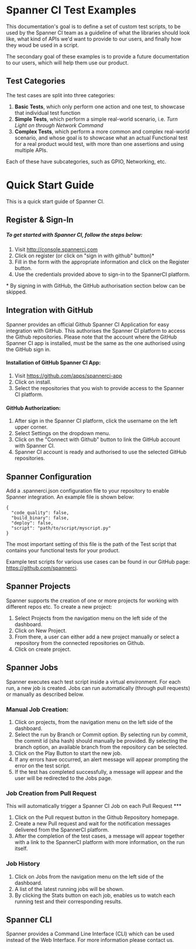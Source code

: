 # Spanner CI Test Examples #

This documentation's goal is to define a set of custom test scripts, to be used by the Spanner CI team as a guideline of what the libraries should look like, what kind of APIs we'd want to provide to our users, and finally how they woud be used in a script.

The secondary goal of these examples is to provide a future documentation to our users, which will help them use our product.

## Test Categories

The test cases are split into three categories:

1. **Basic Tests**, which only perform one action and one test, to showcase that individual test function
2. **Simple Tests**, which perform a simple real-world scenario, i.e. *Turn Light on through Network Command*
3. **Complex Tests**, which perform a more common and complex real-world scenario, and whose goal is to showcase what an actual Functional test for a real product would test, with more than one assertions and using multiple APIs.

Each of these have subcategories, such as GPIO, Networking, etc.

# Quick Start Guide #

This is a quick start guide of Spanner CI.

## Register & Sign-In

##### To get started with Spanner CI, follow the steps below:

1. Visit http://console.spannerci.com
2. Click on register (or click on "sign in with github" button)*
3. Fill in the form with the appropriate information and click on the Register button.
4. Use the credentials provided above to sign-in to the SpannerCI platform.

\* By signing in with GitHub, the GitHub authorisation section below can be skipped.

## Integration with GitHub

Spanner provides an official Github Spanner CI Application for easy integration with GitHub. This authorises the Spanner CI platform to access the Github repositories. Please note that the account where the GitHub Spanner CI app is installed, must be the same as the one authorised using the GitHub sign in. 

#### Installation of GitHub Spanner CI App:
1. Visit https://github.com/apps/spannerci-app
2. Click on install.
3. Select the repositories that you wish to provide access to the Spanner CI platform.

#### GitHub Authorization:
1. After sign in the Spanner CI platform, click the username on the left upper corner.
2. Select Settings on the dropdown menu.
3. Click on the "Connect with Github" button to link the GitHub account with Spanner CI.
4. Spanner CI account is ready and authorised to use the selected GitHub repositories.

## Spanner Configuration

Add a .spannerci.json configuration file to your repository to enable Spanner integration. An example file is shown below:

    {
      "code_quality": false,
      "build_binary": false,
      "deploy": false,
      "script": "path/to/script/myscript.py"
    }
    
The most important setting of this file is the path of the Test script that contains your functional tests for your product. 

Example test scripts for various use cases can be found in our GitHub page: 
https://github.com/spannerci.

## Spanner Projects
Spanner supports the creation of one or more projects for working with different repos etc. To create a new project:

1. Select Projects from the navigation menu on the left side of the dashboard.
2. Click on New Project.
3. From there, a user can either add a new project manually or select a repository from the connected repositories on Github.
4. Click on create project.

## Spanner Jobs
Spanner executes each test script inside a virtual environment. For each run, a new job is created. Jobs can run automatically (through pull requests) or manually as described below.

### Manual Job Creation:
1. Click on projects, from the navigation menu on the left side of the dashboard.
2. Select the run by Branch or Commit option. By selecting run by commit, the commit id (sha hash) should manually be provided. By selecting the branch option, an available branch from the repository can be selected.
3. Click on the Play Button to start the new job.
4. If any errors have occurred, an alert message will appear prompting the error on the test script.
5. If the test has completed successfully, a message will appear and the user will be redirected to the Jobs page.

### Job Creation from Pull Request

This will automatically trigger a Spanner CI Job on each Pull Request ***

1. Click on the Pull request button in the Github Repository homepage.
2. Create a new Pull request and wait for the notification messages delivered from the SpannerCI platform.
3. After the completion of the test cases, a message will appear together with a link to the SpannerCI platform with more information, on the run itself.


### Job History

1. Click on Jobs from the navigation menu on the left side of the dashboard.
2. A list of the latest running jobs will be shown.
3. By clicking the Stats button on each job, enables us to watch each running test and their corresponding results.

## Spanner CLI
Spanner provides a Command Line Interface (CLI) which can be used instead of the Web Interface. For more information please contact us.
